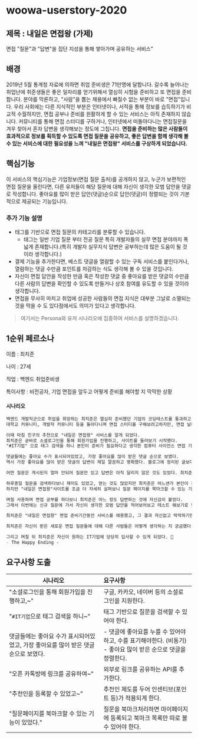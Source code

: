 # woowa-userstory-2020

## 제목 :  내일은 면접왕 (가제)

면접 "질문"과 "답변"을 집단 지성을 통해 쌓아가며 공유하는 서비스"



## 배경

2019년 5월 통계청 자료에 의하면 취업 준비생은 71만명에 달합니다. 갈수록 늘어나는 취업난에 취준생들은 좋은 일자리를 얻기위해서 열심히 시험을 준비하고 또 면접을 준비합니다. 분야를 막론하고, "사람"을 뽑는 채용에서 빠질수 없는 부분이 바로 "면접"입니다. 
우리 사회에는 다른 지식적인 부분은 인터넷이나, 서적을 통해 정보를 습득하기가 비교적 수월하지만, 면접 공부나 준비를 원활하게 할 수 있는 서비스는 아직 존재하지 않습니다. 커뮤니티를 통해 면접 스터디를 구하거나, 인터넷에서 떠돌아다니는 면접질문을 겨우 찾아서 혼자 답변을 생각해보는 정도에 그칩니다. 
**면접을 준비하는 많은 사람들이 효과적으로 정보를 획득할 수 있도록 면접 질문을 공유하고, 좋은 답변을 함께 생각해 볼 수 있는 서비스에 대한 필요성을 느껴 "내일은 면접왕" 서비스를 구상하게 되었습니다.**



## 핵심기능

이 서비스의 핵심기능은 기업정보(면접 질문 출처)를 공개하지 않고, 누군가 보편적인 면접 질문을 올린다면, 다른 유저들이 해당 질문에 대해 자신이 생각한 모범 답안을 댓글로 작성합니다. 좋아요를 많이 받은 답안(댓글)순으로 답안(댓글)이 정렬되는 것이 기본적으로 제공되는 기능입니다. 

### 추가 기능 설명

- 태그를 기반으로 면접 질문의 카테고리를 분류할 수 있습니다.
  - 태그는 일반 기업 질문 부터 전공 질문 특히 개발자들의 실무 면접 분야까지 폭넓게 존재합니다.(특히 개발자 실무지식 답변은 공부하는데 많은 도움이 될 것이라 생각합니다.)
- 결제 기능을 추가한다면, 베스트 댓글을  열람할 수 있는 구독 서비스를 붙인다거나, 열람하는 댓글 수만큼 포인트를 차감하는 식도 생각해 볼 수 있을 것입니다. 
- 자신이 면접 답안을 작성한 만큼 혹은 작성한 댓글 중 좋아요를 받은 댓글의 수만큼 다른 사람의 답변을 확인할 수 있도록 만들거나 상호 참여를 유도할 수 있을 것이라 생각합니다.
- 면접을 무사히 마치고 취업에 성공한 사람들의 면접 지식은 대부분 그날로 소멸되는 것을 막을 수 도 있다점에서도 의미가 있다고 생각합니다.



> 여기서는 Persona와 유저 시나리오에 집중하여 서비스를 설명하겠습니다.



## 1순위 페르소나

이름 : 최치준 

나이 : 27세

직업 : 백엔드 취업준비생

특이사항 : 비전공자, 기업 면접을 앞두고 어떻게 준비를 해야할 지 막막한 상황

#### 시나리오

```markdown
백엔드 개발직군으로 취업을 희망하는 최치준은 열심히 준비했던 기업의 코딩테스트를 통과하고 면접을 앞두고 있다. 비전공자이기에 컴퓨터 사이언스 지식이 부족한 최치준은 면접 준비를 어떻게 해야할 지 막막하기만 하다. 아는 개발자 선배들도 없고, 오로지 혼자서 이 난국을 극복해야하는 상황!
대학교 커뮤니티, 개발자 커뮤니티 등을 돌아다니며 면접 스터디를 구해보려고하지만, 면접 날짜까지 얼마 안남은 상황에서 위험을 감수하기가 썩 내키지않는다. 인터넷을 검색을 통해 면접 후기, 대표 면접 질문들을 찾아보았지만, 질문을 찾는데 걸리는 시간이 만만치 않고 질문에 대한 답변도 직접 찾아 공부해야하기 때문에 면접준비가 너무 어렵고 힘들게만 느껴진다. 

이때 마침 친구의 추천으로 "내일은 면접왕" 서비스를 알게 되었다. 
최치준은 곧바로 소셜로그인을 통해 회원가입을 진행하고, 사이트를 둘러보기 시작했다.
"#IT기업" 으로 태그 검색을 하니 본인이 준비가 필요하다고 생각한 컴퓨터 사이언스 면접 기출/예상 질문목록이 나타났다. 질문 중 "추상 클래스와 인터페이스와의 차이점은?"를 클릭하니 상세보기 페이지로 이동하면서 수많은 댓글(답안)이 보였다. 

댓글들에는 좋아요 수가 표시되어있었고, 가장 좋아요를 많이 받은 댓글 순으로 보였다.
역시 가장 좋아요를 많이 받은 댓글의 답변이 제일 깔끔하고 명확했다. 블로그에 정리된 글보다 면접답변용으로 풀어 설명할 수 있도록 작성된 점이 인상적이었고, 면접준비하는 데에도 크게 도움이 되었다. 

어떤 질문은 게시된지 얼마 안되어 질문만 있고 답변은 아직 달리지 않은 것도 있었다. 최치준은 해당 질문에 답변을 정말 알고 싶었지만 본인의 실력으로는 답을 찾기가 어려웠다. 그래서 개발자 오픈 카톡방에 링크를 공유하여 답변 참여를 유도했다. 공유링크에는 자신의 아이디를 함께 보낼 수 있었다. 오픈 카톡방에서 "내일은 면접왕"서비스에 호기심이 생긴 신규 가입자들은 회원가입 할 때, 추천인 등록을 할 수 있었고 얼떨결에 추천인 등록이 된 최치준과 신규가입자는 모두 인센티브를 획득할 수 있었다.

하루종일 질문을 검색하다보니 재미도 있었고, 얻는 것도 많았지만 최치준은 어느샌가 본인이 참고할 만한 수십 개의 링크들을 자신의 카톡방에다가 url을 복사+붙여넣기하고 있었다.
하지만 "내일은 면접왕"사이트를 조금 더 자세히 살펴보니 질문 페이지를 북마크할 수 있는 기능이 있었다. 질문 링크를 외부로 공유할 수도 있었지만 내부적으로 마이페이지에 보관할 수 있는 기능도 있었던 것이었다! 이 사실을 뒤늦게 알게 된 최치준은 다시 자신이 복사한 링크들에 들어가서 북마크 표시를 남겼다. 그리고 마이페이지에 들어가보니 본인이 북마크한 질문 목록만 따로 모아서 볼 수가 있었다.

며칠 사용하며 면접 공부를 하다보니 최치준은 어느 정도 답변하는 것에 자신감이 붙었다. 
그래서 이번에는 신규 질문에 가서 자신이 생각한 모범 답안을 적어보어보고 테스트 해보기로 했다. 답안을 작성 한 지 지나지 않아 치준이의 답안에 좋아요가 많이 눌렸고, 치준이는 자신의 답안이 어느정도 괜찮다라는 객관적인 지표를 확인할 수 있어서 자신감이 상승했다.

최치준은 "내일은 면접왕" 면접 준비기간동안 서비스를 애용했고, 그 결과 자신없고 막막하기만했던 면접을 면접당일까지 차분히 잘 준비할 수 있었다. 비록 모든 면접 질문을 서비스를 통해 준비한 내용이 100% 커버할 순 없었지만 그 동안 열심히 참고한 모범 답안들과 비슷한 맥락으로 답변할 수 있었다. 

최치준은 자신이 받은 새로운 면접 질문들에 대해 다른 사람들은 어떻게 생각하는 지 궁금했다. 그래서 면접이 끝나자마자 "내일은 면접왕" 질문 사이트에 질문을 올려보았다. 다음 날 다시 사이트에 접속하여 확인해보니, 애매하다고 생각했던 자신의 답변과 다른사람들의 모범 답안들이 비슷한 맥락임을 확인하고 안심할 수 있었다.

그리고 며칠 뒤 최치준은 자신이 원하는 IT기업에 당당히 입사할 수 있게 되었다. 🤗 
- The Happy Ending -
```



## 요구사항 도출

| 시나리오                                                     | 요구사항                                                     |
| ------------------------------------------------------------ | :----------------------------------------------------------- |
| "소셜로그인을 통해 회원가입을 진행하고,~"                    | 구글, 카카오, 네이버 등의 소셜로그인을 지원한다.             |
| "`#IT기업`으로 태그 검색을 하니~"                            | 태그 기반으로 질문을 검색할 수 있어야 한다.                  |
| 댓글들에는 좋아요 수가 표시되어있었고, 가장 좋아요를 많이 받은 댓글 순으로 보였다. | - 댓글에 좋아요를 누를 수 있어야하고, 수를 표기해야한다. (비동기)<br />- 좋아요 많이 받은 순으로 댓글을 정렬한다. |
| "오픈 카톡방에 링크를 공유하여~"                             | 외부로 링크를 공유하는 API를 추가한다.                       |
| "추천인을 등록할 수 있었고~"                                 | 추천인 제도를 두어 인센티브(포인트 등)가 적용되게 한다.      |
| "질문페이지를 북마크할 수 있는 기능이 있었다."               | 질문을 북마크처리하면 마이페이지에 등록되고 북마크 목록만 따로 볼 수 있어야 한다. |



